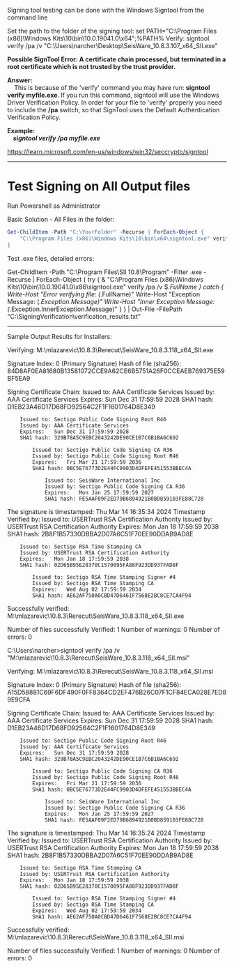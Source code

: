 Signing tool testing can be done with the Windows Signtool from the command line

Set the path to the folder of the signing tool:
	set PATH="C:\Program Files (x86)\Windows Kits\10\bin\10.0.19041.0\x64";%PATH%
Verify:
	signtool verify /pa /v "C:\\Users\\narcher\\Desktop\\SeisWare_10.8.3.107_x64_SII.exe"


**Possible SignTool Error: A certificate chain processed, but terminated in a root certificate which is not trusted by the trust provider.**  
  
**Answer:**  
    This is because of the 'verify' command you may have run: **signtool verify myfile.exe**. If you run this command, signtool will use the Windows Driver Verification Policy. In order for your file to 'verify' properly you need to include the **/pa** switch, so that SignTool uses the Default Authentication Verification Policy.  
  
**Example:  
    _signtool verify /pa myfile.exe_**

https://learn.microsoft.com/en-us/windows/win32/seccrypto/signtool

---

# Test Signing on All Output files

Run Powershell as Administrator

Basic Solution - All Files in the folder:
```powershell
Get-ChildItem -Path "C:\YourFolder" -Recurse | ForEach-Object {
    "C:\Program Files (x86)\Windows Kits\10\bin\x64\signtool.exe" verify /pa $_.FullName
}
```


Test .exe files, detailed errors:

Get-ChildItem -Path "C:\Program Files\SII 10.8\Program" -Filter .exe -Recurse | ForEach-Object {
    try {
        & "C:\Program Files (x86)\Windows Kits\10\bin\10.0.19041.0\x86\signtool.exe" verify /pa /v $_.FullName
    } catch {
        Write-Host "Error verifying file: (_.FullName)"
        Write-Host "Exception Message: (_.Exception.Message)"
        Write-Host "Inner Exception Message: (_.Exception.InnerException.Message)"
    }
} | Out-File -FilePath "C:\SigningVerification\verification_results.txt"



---

Sample Output Results for Installers:

Verifying: M:\mlazarevic\10.8.3\Rerecut\SeisWare_10.8.3.118_x64_SII.exe

Signature Index: 0 (Primary Signature)
Hash of file (sha256): 84D8AF0EA81680B13581072CCE9A62CE6B5751A26F0CCEAEB769375E59BF5EA9

Signing Certificate Chain:
    Issued to: AAA Certificate Services
    Issued by: AAA Certificate Services
    Expires:   Sun Dec 31 17:59:59 2028
    SHA1 hash: D1EB23A46D17D68FD92564C2F1F1601764D8E349

        Issued to: Sectigo Public Code Signing Root R46
        Issued by: AAA Certificate Services
        Expires:   Sun Dec 31 17:59:59 2028
        SHA1 hash: 329B78A5C9EBC2043242DE90CE1B7C6B1BA6C692

            Issued to: Sectigo Public Code Signing CA R36
            Issued by: Sectigo Public Code Signing Root R46
            Expires:   Fri Mar 21 17:59:59 2036
            SHA1 hash: 0BC5E76773D2E44FC9903D4DFEFE451553BBEC4A

                Issued to: SeisWare International Inc
                Issued by: Sectigo Public Code Signing CA R36
                Expires:   Mon Jan 25 17:59:59 2027
                SHA1 hash: FE5AAF09F2ED79B6894921B0BD859103FE88C728

The signature is timestamped: Thu Mar 14 16:35:34 2024
Timestamp Verified by:
    Issued to: USERTrust RSA Certification Authority
    Issued by: USERTrust RSA Certification Authority
    Expires:   Mon Jan 18 17:59:59 2038
    SHA1 hash: 2B8F1B57330DBBA2D07A6C51F70EE90DDAB9AD8E

        Issued to: Sectigo RSA Time Stamping CA
        Issued by: USERTrust RSA Certification Authority
        Expires:   Mon Jan 18 17:59:59 2038
        SHA1 hash: 02D65B95E28370C1570095FA88F923DD937FAD8F

            Issued to: Sectigo RSA Time Stamping Signer #4
            Issued by: Sectigo RSA Time Stamping CA
            Expires:   Wed Aug 02 17:59:59 2034
            SHA1 hash: AE62AF750A0CBD47D6461F7568E2BC8CE7CA4F94


Successfully verified: M:\mlazarevic\10.8.3\Rerecut\SeisWare_10.8.3.118_x64_SII.exe

Number of files successfully Verified: 1
Number of warnings: 0
Number of errors: 0

C:\Users\narcher>signtool verify /pa /v "M:\mlazarevic\10.8.3\Rerecut\SeisWare_10.8.3.118_x64_SII.msi"

Verifying: M:\mlazarevic\10.8.3\Rerecut\SeisWare_10.8.3.118_x64_SII.msi

Signature Index: 0 (Primary Signature)
Hash of file (sha256): A15D58881C69F6DF490F0FF8364CD2EF476B26C07F1CF84ECA028E7ED89E9CFA

Signing Certificate Chain:
    Issued to: AAA Certificate Services
    Issued by: AAA Certificate Services
    Expires:   Sun Dec 31 17:59:59 2028
    SHA1 hash: D1EB23A46D17D68FD92564C2F1F1601764D8E349

        Issued to: Sectigo Public Code Signing Root R46
        Issued by: AAA Certificate Services
        Expires:   Sun Dec 31 17:59:59 2028
        SHA1 hash: 329B78A5C9EBC2043242DE90CE1B7C6B1BA6C692

            Issued to: Sectigo Public Code Signing CA R36
            Issued by: Sectigo Public Code Signing Root R46
            Expires:   Fri Mar 21 17:59:59 2036
            SHA1 hash: 0BC5E76773D2E44FC9903D4DFEFE451553BBEC4A

                Issued to: SeisWare International Inc
                Issued by: Sectigo Public Code Signing CA R36
                Expires:   Mon Jan 25 17:59:59 2027
                SHA1 hash: FE5AAF09F2ED79B6894921B0BD859103FE88C728

The signature is timestamped: Thu Mar 14 16:35:24 2024
Timestamp Verified by:
    Issued to: USERTrust RSA Certification Authority
    Issued by: USERTrust RSA Certification Authority
    Expires:   Mon Jan 18 17:59:59 2038
    SHA1 hash: 2B8F1B57330DBBA2D07A6C51F70EE90DDAB9AD8E

        Issued to: Sectigo RSA Time Stamping CA
        Issued by: USERTrust RSA Certification Authority
        Expires:   Mon Jan 18 17:59:59 2038
        SHA1 hash: 02D65B95E28370C1570095FA88F923DD937FAD8F

            Issued to: Sectigo RSA Time Stamping Signer #4
            Issued by: Sectigo RSA Time Stamping CA
            Expires:   Wed Aug 02 17:59:59 2034
            SHA1 hash: AE62AF750A0CBD47D6461F7568E2BC8CE7CA4F94


Successfully verified: M:\mlazarevic\10.8.3\Rerecut\SeisWare_10.8.3.118_x64_SII.msi

Number of files successfully Verified: 1
Number of warnings: 0
Number of errors: 0

